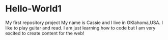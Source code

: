 # Hello-World1
My first repository project
My name is Cassie and I live in OKlahoma,USA. I like to play guitar and read. I am just learning how to code but I am very excited to create content for the web!
